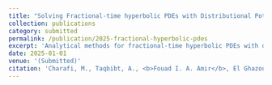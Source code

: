 ```yaml
---
title: "Solving Fractional-time hyperbolic PDEs with Distributional Potentials"
collection: publications
category: submitted
permalink: /publication/2025-fractional-hyperbolic-pdes
excerpt: 'Analytical methods for fractional-time hyperbolic PDEs with distributional potentials.'
date: 2025-01-01
venue: '(Submitted)'
citation: 'Charafi, M., Taqbibt, A., <b>Fouad I. A. Amir</b>, El Ghazouani, A., & Elomari, M. (2025). &quot;Solving Fractional-time hyperbolic PDEs with Distributional Potentials.&quot; (Submitted).'
---
```

